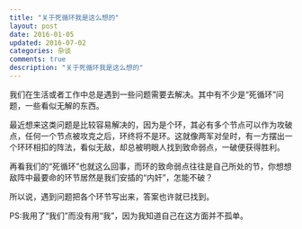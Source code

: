```yaml
---
title: "关于死循环我是这么想的"
layout: post
date: 2016-01-05
updated: 2016-07-02
categories: 杂谈
comments: true
description: "关于死循环我是这么想的"
---
```


我们在生活或者工作中总是遇到一些问题需要去解决。其中有不少是“死循环”问题，一些看似无解的东西。

最近想来这类问题是比较容易解决的，因为是个环，其必有多个节点可以作为攻破点，任何一个节点被攻克之后，环终将不是环。这就像两军对垒时，有一方摆出一个环环相扣的阵法，看似无敌，却总被明眼人找到致命弱点，一破便获得胜利。

再看我们的“死循环”也就这么回事，而环的致命弱点往往是自己所处的节，你想想敌阵中最要命的环节居然是我们安插的“内奸”，怎能不破？

所以说，遇到问题把各个环节写出来，答案也许就已找到。

PS:我用了“我们”而没有用“我”，因为我知道自己在这方面并不孤单。
